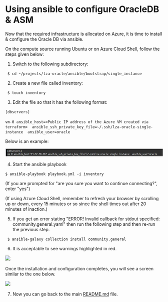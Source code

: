 # Using ansible to configure OracleDB & ASM

Now that the required infrastructure is allocated on Azure, it is time to install & configure the Oracle DB via ansible.



On the compute source running Ubuntu or on Azure Cloud Shell, follow the steps given below:

1. Switch to the following subdirectory:
```
 $ cd ~/projects/lza-oracle/ansible/bootstrap/single_instance
```

2. Create a new file called inventory:
```
 $ touch inventory
```

3. Edit the file so that it has the following format:

```
[dbservers]

vm-0 ansible_host=<Public IP address of the Azure VM created via terraform>  ansible_ssh_private_key_file=~/.ssh/lza-oracle-single-instance  ansible_user=oracle
```

Below is an example:

<img src="../media/inventory.jpg" />


4. Start the ansible playbook
```
$ ansible-playbook playbook.yml -i inventory
```
(If you are prompted for "are you sure you want to continue connecting?", enter "yes")

(If using Azure Cloud Shell, remember to refresh your browser by scrolling up or down, every 15 minutes or so since the shell times out after 20 minutes of inaction.)


5. If you get an error stating "ERROR! Invalid callback for stdout specified: community.general.yaml" then run the following step and then re-run the previous step.
```
 $ ansible-galaxy collection install community.general
```

6. It is acceptable to see warnings highlighted in red.

<img src="../media/warnings.jpg" />

Once the installation and configuration completes, you will see a screen similar to the one below. 

<img src="../media/complete.jpg" />



7. Now you can go back to the main [README.md](../../README.md#step-by-step-instructions) file.



